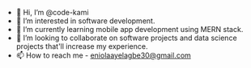 - 👋 Hi, I’m @code-kami
- 👀 I’m interested in software development.
- 🌱 I’m currently learning mobile app development using MERN stack.
- 💞️ I’m looking to collaborate on software projects and data science projects that'll increase my experience.
- 📫 How to reach me - eniolaayelagbe30@gmail.com

<!---
code-kami/code-kami is a ✨ special ✨ repository because its `README.md` (this file) appears on your GitHub profile.
You can click the Preview link to take a look at your changes.
--->
